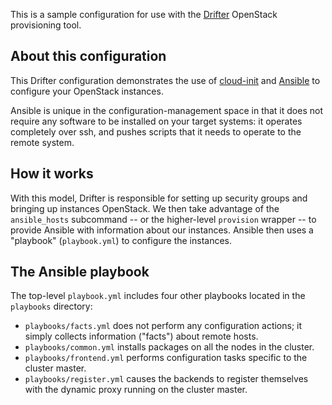 This is a sample configuration for use with the [Drifter][] OpenStack
provisioning tool.

[drifter]: https://github.com/larsks/drifter

## About this configuration

This Drifter configuration demonstrates the use of [cloud-init][] and
[Ansible][] to configure your OpenStack instances.

[cloud-init]: https://help.ubuntu.com/community/CloudInit
[ansible]: http://ansible.cc/

Ansible is unique in the configuration-management space in that it
does not require any software to be installed on your target systems:
it operates completely over ssh, and pushes scripts that it needs to
operate to the remote system.

## How it works

With this model, Drifter is responsible for setting up security groups
and bringing up instances OpenStack.  We then take advantage of the
`ansible_hosts` subcommand -- or the higher-level `provision` wrapper
-- to provide Ansible with information about our instances.  Ansible
then uses a "playbook" (`playbook.yml`) to configure the instances.

## The Ansible playbook

The top-level `playbook.yml` includes four other playbooks located in
the `playbooks` directory:

- `playbooks/facts.yml` does not perform any configuration actions; it
  simply collects information ("facts") about remote hosts.
- `playbooks/common.yml` installs packages on all the nodes in the
  cluster.
- `playbooks/frontend.yml` performs configuration tasks specific to
  the cluster master.
- `playbooks/register.yml` causes the backends to register themselves
  with the dynamic proxy running on the cluster master.
 
